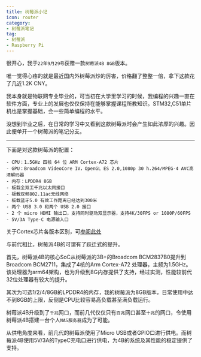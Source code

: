 ```yaml
---
title: 树莓派小记
icon: router
category:
- 树莓派笔记
tag:
- 树莓派
- Raspberry Pi
---
```


很开心，我于`22年9月29号`获赠一款`树莓派4B 8GB`版本。

唯一觉得心疼的就是最近国内外树莓派炒的厉害，价格翻了整整一倍，拿下这款花了几近1.2K CNY。

我本身就是物联网专业毕业的，可当初在大学里学习的时候，我编程的兴趣一直在软件方面，专业上的发展也仅仅保持在能够掌握课程所教知识。STM32,C51单片机也是掌握基础，会一些简单编程的水平。

没想到毕业之后，在日常的学习中又看到这款树莓派时会产生如此浓厚的兴趣。因此便单开一个树莓派的笔记分支。

---

下面是对这款树莓派的配置：

    - CPU：1.5GHz 四核 64 位 ARM Cortex-A72 芯片
    - GPU：Broadcom VideoCore IV，OpenGL ES 2.0,1080p 30 h.264/MPEG-4 AVC高清解码器
    - 内存：LPDDR4 8GB
    - 板载全双工千兆以太网接口
    - 板载双频802.11ac无线网络
    - 板载蓝牙5.0 有效工作距离已经达到300米
    - 两个 USB 3.0 和两个 USB 2.0 接口
    - 2 个 micro HDMI 输出口，支持同时驱动双显示器，支持4K/30FPS or 1080P/60FPS
    - 5V/3A Type-C 电源输入口
关于Cortex芯片各版本区别，可[参阅此处](https://www.jianshu.com/p/1f3836678fed)

与前代相比，树莓派4B的可谓有了跃迁式的提升。

首先，树莓派4B的核心SoC从树莓派的3B+的Broadcom BCM2837B0提升到Broadcom BCM2711，集成了4核的Arm Cortex-A72 处理器，主频为1.5GHz。该处理器为arm64架构，也为升级到8G内存提供了支持，经过实测，性能较前代32位处理器有较大的提升。

其次为可选1/2/4/8GB的LPDDR4的内存，我的树莓派为8GB版本，日常使用中达不到8GB的上限，反倒是CPU比较容易高负载甚至满负载运行。

树莓派4B升级到了`千兆`网口，而前几代仅仅只有`百兆`网口甚至`十兆`的网口，令使用树莓派4B搭建一台个人`NAS服务器`成为了可能。

从供电角度来看，前几代的树莓派使用了Micro USB或者GPIO口进行供电。而树莓派4B使用5V/3A的TypeC充电口进行供电，为4B的系统及其性能的稳定提供了支持。